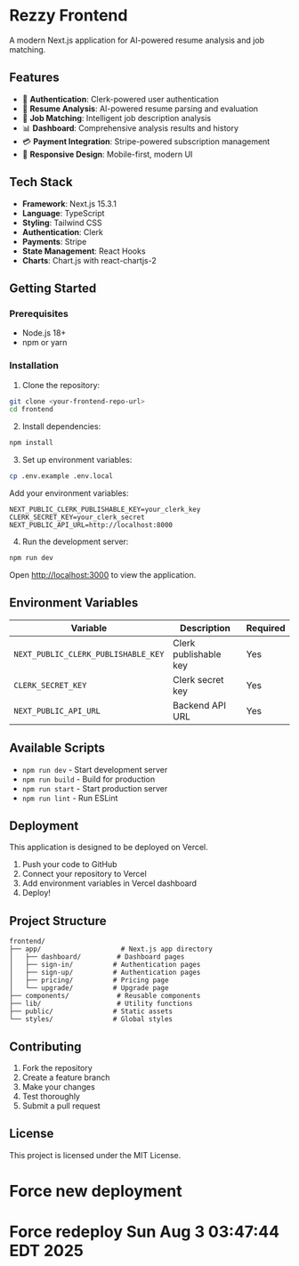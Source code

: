 # Rezzy Frontend

A modern Next.js application for AI-powered resume analysis and job matching.

## Features

- 🔐 **Authentication**: Clerk-powered user authentication
- 📄 **Resume Analysis**: AI-powered resume parsing and evaluation
- 💼 **Job Matching**: Intelligent job description analysis
- 📊 **Dashboard**: Comprehensive analysis results and history
- 💳 **Payment Integration**: Stripe-powered subscription management
- 📱 **Responsive Design**: Mobile-first, modern UI

## Tech Stack

- **Framework**: Next.js 15.3.1
- **Language**: TypeScript
- **Styling**: Tailwind CSS
- **Authentication**: Clerk
- **Payments**: Stripe
- **State Management**: React Hooks
- **Charts**: Chart.js with react-chartjs-2

## Getting Started

### Prerequisites

- Node.js 18+ 
- npm or yarn

### Installation

1. Clone the repository:
```bash
git clone <your-frontend-repo-url>
cd frontend
```

2. Install dependencies:
```bash
npm install
```

3. Set up environment variables:
```bash
cp .env.example .env.local
```

Add your environment variables:
```env
NEXT_PUBLIC_CLERK_PUBLISHABLE_KEY=your_clerk_key
CLERK_SECRET_KEY=your_clerk_secret
NEXT_PUBLIC_API_URL=http://localhost:8000
```

4. Run the development server:
```bash
npm run dev
```

Open [http://localhost:3000](http://localhost:3000) to view the application.

## Environment Variables

| Variable | Description | Required |
|----------|-------------|----------|
| `NEXT_PUBLIC_CLERK_PUBLISHABLE_KEY` | Clerk publishable key | Yes |
| `CLERK_SECRET_KEY` | Clerk secret key | Yes |
| `NEXT_PUBLIC_API_URL` | Backend API URL | Yes |

## Available Scripts

- `npm run dev` - Start development server
- `npm run build` - Build for production
- `npm run start` - Start production server
- `npm run lint` - Run ESLint

## Deployment

This application is designed to be deployed on Vercel.

1. Push your code to GitHub
2. Connect your repository to Vercel
3. Add environment variables in Vercel dashboard
4. Deploy!

## Project Structure

```
frontend/
├── app/                    # Next.js app directory
│   ├── dashboard/         # Dashboard pages
│   ├── sign-in/          # Authentication pages
│   ├── sign-up/          # Authentication pages
│   ├── pricing/          # Pricing page
│   └── upgrade/          # Upgrade page
├── components/            # Reusable components
├── lib/                   # Utility functions
├── public/               # Static assets
└── styles/               # Global styles
```

## Contributing

1. Fork the repository
2. Create a feature branch
3. Make your changes
4. Test thoroughly
5. Submit a pull request

## License

This project is licensed under the MIT License.
# Force new deployment
# Force redeploy Sun Aug  3 03:47:44 EDT 2025

